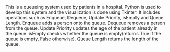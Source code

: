 This is a queueing system used by patients in a hospital. Python is used to develop this system and the visualization is done using Tkinter. It includes operations such as Enqueue, Dequeue, Update Priority, isEmpty and Queue Length.
Enqueue adds a person onto the queue. Dequeue removes a person from the queue. Update Priority updates the age of the patient already in the queue. isEmpty checks whether the queue is empty(returns True if the queue is empty, False otherwise). 
Queue Length returns the length of the queue.
